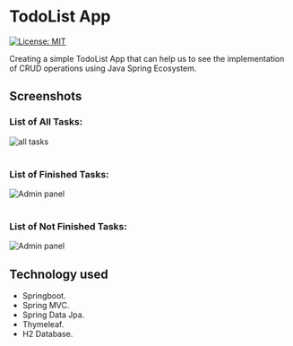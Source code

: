 # TodoList App 
[![License: MIT](https://img.shields.io/badge/License-MIT-green.svg)](https://opensource.org/licenses/MIT)

Creating a simple TodoList App that can help us to see the implementation of CRUD operations using Java Spring Ecosystem.

## Screenshots
### List of All Tasks:
![all tasks](https://live.staticflickr.com/65535/52408390331_f94cf21f23_z.jpg)
<br>
<br>
### List of Finished Tasks:
![Admin panel](https://live.staticflickr.com/65535/52408390311_cc5a89c23d_z.jpg)
<br>
<br>
### List of Not Finished Tasks:
![Admin panel](https://live.staticflickr.com/65535/52407889762_88dab6d825_z.jpg)

## Technology used

- Springboot.
- Spring MVC.
- Spring Data Jpa.
- Thymeleaf.
- H2 Database.



